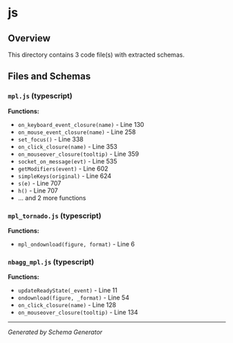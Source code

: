 # js

## Overview

This directory contains 3 code file(s) with extracted schemas.

## Files and Schemas

### `mpl.js` (typescript)

**Functions:**
- `on_keyboard_event_closure(name)` - Line 130
- `on_mouse_event_closure(name)` - Line 258
- `set_focus()` - Line 338
- `on_click_closure(name)` - Line 353
- `on_mouseover_closure(tooltip)` - Line 359
- `socket_on_message(evt)` - Line 535
- `getModifiers(event)` - Line 602
- `simpleKeys(original)` - Line 624
- `s(e)` - Line 707
- `h()` - Line 707
- ... and 2 more functions

### `mpl_tornado.js` (typescript)

**Functions:**
- `mpl_ondownload(figure, format)` - Line 6

### `nbagg_mpl.js` (typescript)

**Functions:**
- `updateReadyState(_event)` - Line 11
- `ondownload(figure, _format)` - Line 54
- `on_click_closure(name)` - Line 128
- `on_mouseover_closure(tooltip)` - Line 134

---
*Generated by Schema Generator*